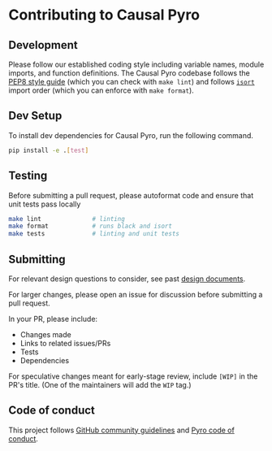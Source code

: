 # Contributing to Causal Pyro

## Development

Please follow our established coding style including variable names, module imports, and function definitions. The Causal Pyro codebase follows the [PEP8 style guide](https://www.python.org/dev/peps/pep-0008/) (which you can check with `make lint`) and follows [`isort`](https://github.com/timothycrosley/isort) import order (which you can enforce with `make format`). 

## Dev Setup
To install dev dependencies for Causal Pyro, run the following command.
```sh
pip install -e .[test]
```

## Testing

Before submitting a pull request, please autoformat code and ensure that unit tests pass locally
```sh
make lint              # linting
make format            # runs black and isort
make tests             # linting and unit tests
```

## Submitting

For relevant design questions to consider, see past [design documents](https://github.com/pyro-ppl/pyro/wiki/Design-Docs).

For larger changes, please open an issue for discussion before submitting a pull request.

In your PR, please include:
- Changes made
- Links to related issues/PRs
- Tests
- Dependencies

For speculative changes meant for early-stage review, include `[WIP]` in the PR's title. (One of the maintainers will add the `WIP` tag.)

## Code of conduct
This project follows [GitHub community guidelines](https://help.github.com/en/github/site-policy/github-community-guidelines) and [Pyro code of conduct](https://github.com/pyro-ppl/pyro/blob/dev/CODE_OF_CONDUCT.md).